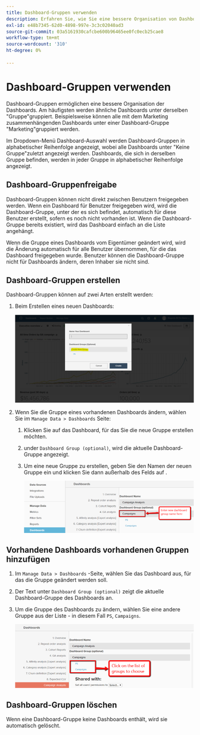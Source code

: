 ```yaml
---
title: Dashboard-Gruppen verwenden
description: Erfahren Sie, wie Sie eine bessere Organisation von Dashboards ermöglichen.
exl-id: e48b7345-62d0-4898-997e-3c3c02040ad3
source-git-commit: 03a5161930cafcbe600b96465ee0fc0ecb25cae8
workflow-type: tm+mt
source-wordcount: '310'
ht-degree: 0%

---
```


# Dashboard-Gruppen verwenden

Dashboard-Gruppen ermöglichen eine bessere Organisation der Dashboards. Am häufigsten werden ähnliche Dashboards unter derselben &quot;Gruppe&quot;gruppiert. Beispielsweise können alle mit dem Marketing zusammenhängenden Dashboards unter einer Dashboard-Gruppe &quot;Marketing&quot;gruppiert werden.

Im Dropdown-Menü Dashboard-Auswahl werden Dashboard-Gruppen in alphabetischer Reihenfolge angezeigt, wobei alle Dashboards unter &quot;Keine Gruppe&quot;zuletzt angezeigt werden. Dashboards, die sich in derselben Gruppe befinden, werden in jeder Gruppe in alphabetischer Reihenfolge angezeigt.

## Dashboard-Gruppenfreigabe

Dashboard-Gruppen können nicht direkt zwischen Benutzern freigegeben werden. Wenn ein Dashboard für Benutzer freigegeben wird, wird die Dashboard-Gruppe, unter der es sich befindet, automatisch für diese Benutzer erstellt, sofern es noch nicht vorhanden ist. Wenn die Dashboard-Gruppe bereits existiert, wird das Dashboard einfach an die Liste angehängt.

Wenn die Gruppe eines Dashboards vom Eigentümer geändert wird, wird die Änderung automatisch für alle Benutzer übernommen, für die das Dashboard freigegeben wurde. Benutzer können die Dashboard-Gruppe nicht für Dashboards ändern, deren Inhaber sie nicht sind.

## Dashboard-Gruppen erstellen

Dashboard-Gruppen können auf zwei Arten erstellt werden:

1. Beim Erstellen eines neuen Dashboards:

   ![Dashboard-Gruppe erstellen](../../assets/create-dashboard-groups-new-dashboard.png)

1. Wenn Sie die Gruppe eines vorhandenen Dashboards ändern, wählen Sie im `Manage Data > Dashboards` Seite:

   1. Klicken Sie auf das Dashboard, für das Sie die neue Gruppe erstellen möchten.

   1. under `Dashboard Group (optional)`, wird die aktuelle Dashboard-Gruppe angezeigt.

   1. Um eine neue Gruppe zu erstellen, geben Sie den Namen der neuen Gruppe ein und klicken Sie dann außerhalb des Felds auf .

      ![Dashboard-Gruppe erstellen](../../assets/create-dashboard-groups-existing-dashboard.png)

## Vorhandene Dashboards vorhandenen Gruppen hinzufügen

1. Im `Manage Data > Dashboards` -Seite, wählen Sie das Dashboard aus, für das die Gruppe geändert werden soll.

1. Der Text unter `Dashboard Group (optional)` zeigt die aktuelle Dashboard-Gruppe des Dashboards an.

1. Um die Gruppe des Dashboards zu ändern, wählen Sie eine andere Gruppe aus der Liste - in diesem Fall `PS`, `Campaigns`.

   ![Gruppen-Dashboard ändern](../../assets/add-existing-dashboard-existing-group.png)

## Dashboard-Gruppen löschen

Wenn eine Dashboard-Gruppe keine Dashboards enthält, wird sie automatisch gelöscht.
